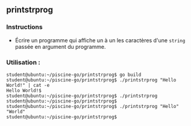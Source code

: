 ## printstrprog

### Instructions

-   Écrire un programme qui affiche un à un les caractères d'une `string` passée en argument du programme.

### Utilisation :

```console
student@ubuntu:~/piscine-go/printstrprog$ go build
student@ubuntu:~/piscine-go/printstrprog$ ./printstrprog "Hello World!" | cat -e
Hello World!$
student@ubuntu:~/piscine-go/printstrprog$ ./printstrprog
student@ubuntu:~/piscine-go/printstrprog$
student@ubuntu:~/piscine-go/printstrprog$ ./printstrprog "Hello" "World"
student@ubuntu:~/piscine-go/printstrprog$
```
